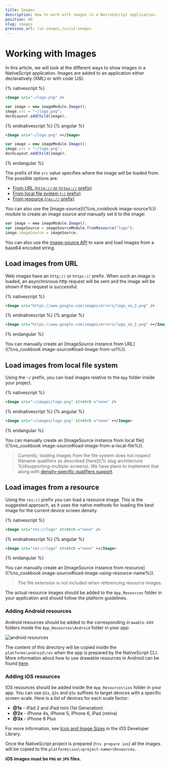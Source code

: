 ```yaml
---
title: Images
description: How to work with images in a NativeScript application.
position: 60
slug: images
previous_url: /ui-images,/ui/ui-images
---
```


# Working with Images
In this article, we will look at the different ways to show images in a NativeScript application.
Images are added to an application either declaratively (XML) or with code (JS).

{% nativescript %}
```XML
<Image src="~/logo.png" />
```
```JavaScript
var image = new imageModule.Image();
image.src = "~/logo.png";
dockLayout.addChild(image);
```
{% endnativescript %}
{% angular %}
```XML
<Image src="~/logo.png" ></Image>
```
```JavaScript
var image = new imageModule.Image();
image.src = "~/logo.png";
dockLayout.addChild(image);
```
{% endangular %}

The prefix of the `src` value specifies where the image will be loaded from. The possible options are:

* [From URL (`http://` or `https://` prefix)](#load-images-from-url)
* [From local file system (`~/` prefix)](#load-images-from-local-file-system)
* [From resource (`res://` prefix)](#load-images-from-resource)

You can also use the [image-source]({%ns_cookbook image-source%}) module to create an image source and manually set it to the image:

```JavaScript
var image = new imageModule.Image();
var imageSource = imageSourceModule.fromResource("logo");
image.imageSource = imageSource;
```

You can also use the [image-source API](http://docs.nativescript.org/api-reference/classes/_image_source_.imagesource.html) to save and load images from a base64 encoded string.

## Load images from URL
Web images have an `http://` or `https://` prefix. When such an image is loaded, an asynchronous http request will be sent and the image will be shown if the request is successful.

{% nativescript %}
```XML
<Image src="https://www.google.com/images/errors/logo_sm_2.png" />
```
{% endnativescript %}
{% angular %}
```XML
<Image src="https://www.google.com/images/errors/logo_sm_2.png" ></Image>
```
{% endangular %}

You can manually create an [ImageSource instance from URL]({%ns_cookbook image-source#load-image-from-url%}).

## Load images from local file system
Using the `~/` prefix, you can load images relative to the `App` folder inside your project.

{% nativescript %}
```XML
<Image src="~/images/logo.png" stretch ="none" />
```
{% endnativescript %}
{% angular %}
```XML
<Image src="~/images/logo.png" stretch ="none" ></Image>
```
{% endangular %}

You can manually create an [ImageSource instance from local file]({%ns_cookbook image-source#load-image-from-a-local-file%}).

> Currently, loading images from the file system does not respect filename qualifiers as described [here]({% slug architecture %}#supporting-multiple-screens). We have plans to implement that along with [density-specific qualifiers support](https://github.com/NativeScript/NativeScript/issues/276).

## Load images from a resource
Using the `res://` prefix you can load a resource image. This is the suggested approach, as it uses the native methods for loading the best image for the current device screen density.

{% nativescript %}
```XML
<Image src="res://logo" stretch ="none" /> 
```
{% endnativescript %}
{% angular %}
```XML
<Image src="res://logo" stretch ="none" ></Image> 
```
{% endangular %}

You can manually create an [ImageSource instance from resource]({%ns_cookbook image-source#load-image-using-resource-name%}).

> The file extension is not included when referencing resource images.

The actual resource images should be added to the `App_Resources` folder in your application and should follow the platform guidelines.

### Adding Android resources
Android resources should be added to the corresponding `drawable-XXX` folders inside the `App_Resources\Android` folder in your app:

![android resources](../img/resources/android-resources.png "android resources")

The content of this directory will be copied inside the `platforms\android\res` when the app is prepared by the NativeScript CLI. More information about how to use drawable resources in Android can be found [here](http://developer.android.com/guide/practices/screens_support.html#DesigningResources).

### Adding iOS resources
IOS resources should be added inside the `App_Resources\ios` folder in your app. You can use `@1x`, `@2x` and `@3x` suffixes to target devices with a specific screen scale. Here is a list of devices for each scale factor:

* **@1x** - iPad 2 and iPad mini (1st Generation)
* **@2x** - iPhone 4s, iPhone 5, iPhone 6, iPad (retina)
* **@3x** - iPhone 6 Plus

For more information, see [Icon and Image Sizes](https://developer.apple.com/library/ios/documentation/UserExperience/Conceptual/MobileHIG/IconMatrix.html#//apple_ref/doc/uid/TP40006556-CH27-SW1) in the iOS Developer Library.

Once the NativeScript project is prepared (`tns prepare ios`) all the images will be copied to the `platforms\ios\<project-name>\Resources`.

**iOS images must be `PNG` or `JPG` files.**
